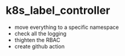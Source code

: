 # k8s_label_controller
- move everything to a specific namespace
- check all the logging 
- thighten the RBAC 
- create github action
